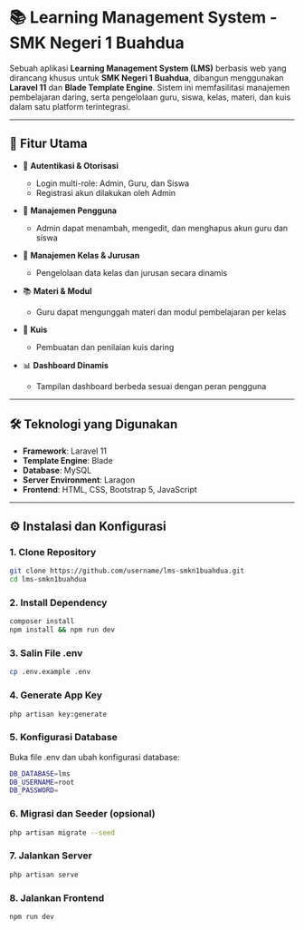 # 📚 Learning Management System - SMK Negeri 1 Buahdua

Sebuah aplikasi **Learning Management System (LMS)** berbasis web yang dirancang khusus untuk **SMK Negeri 1 Buahdua**, dibangun menggunakan **Laravel 11** dan **Blade Template Engine**. Sistem ini memfasilitasi manajemen pembelajaran daring, serta pengelolaan guru, siswa, kelas, materi, dan kuis dalam satu platform terintegrasi.

---

## 🚀 Fitur Utama

- 🔐 **Autentikasi & Otorisasi**
  - Login multi-role: Admin, Guru, dan Siswa
  - Registrasi akun dilakukan oleh Admin

- 👥 **Manajemen Pengguna**
  - Admin dapat menambah, mengedit, dan menghapus akun guru dan siswa

- 🏫 **Manajemen Kelas & Jurusan**
  - Pengelolaan data kelas dan jurusan secara dinamis

- 📚 **Materi & Modul**
  - Guru dapat mengunggah materi dan modul pembelajaran per kelas

- 📝 **Kuis**
  - Pembuatan dan penilaian kuis daring

- 📊 **Dashboard Dinamis**
  - Tampilan dashboard berbeda sesuai dengan peran pengguna

---

## 🛠️ Teknologi yang Digunakan

- **Framework**: Laravel 11
- **Template Engine**: Blade
- **Database**: MySQL
- **Server Environment**: Laragon
- **Frontend**: HTML, CSS, Bootstrap 5, JavaScript

---

## ⚙️ Instalasi dan Konfigurasi

### 1. Clone Repository

```bash
git clone https://github.com/username/lms-smkn1buahdua.git
cd lms-smkn1buahdua
```

### 2. Install Dependency

```bash
composer install
npm install && npm run dev
```

### 3. Salin File .env

```bash
cp .env.example .env
```

### 4. Generate App Key

   ```bash
php artisan key:generate
```

### 5. Konfigurasi Database
Buka file .env dan ubah konfigurasi database:

  ```bash
DB_DATABASE=lms
DB_USERNAME=root
DB_PASSWORD=
```

### 6. Migrasi dan Seeder (opsional)

```bash
php artisan migrate --seed
```

### 7. Jalankan Server

```bash
php artisan serve
```

### 8. Jalankan Frontend

```bash
npm run dev
```
